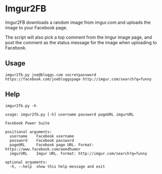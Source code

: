 # Imgur2FB

Imgur2FB downloads a random image from imgur.com and uploads the image to your Facebook page.

The script will also pick a top comment from the Imgur image page, and post the comment as the status message for the image when uploading to Facebook.

## Usage

    imgur2fb.py joe@bloggs.com secretpassword https://facebook.com/joebloggspage http://imgur.com/search?q=funny

## Help

    imgur2fb.py -h

    usage: imgur2fb.py [-h] username password pageURL imgurURL

    Facebook Power Suite

    positional arguments:
      username    Facebook username
      password    Facebook password
      pageURL     Facebook page URL. Format: https://www.facebook.com/weedhumor
      imgurURL    Imgur URL. Format: http://imgur.com/search?q=funny

    optional arguments:
      -h, --help  show this help message and exit

